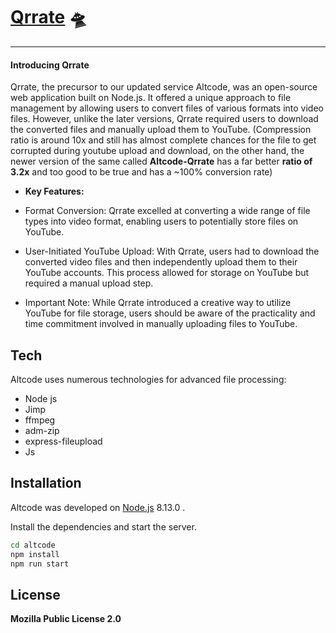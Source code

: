 # [Qrrate](https://qrrate.onrender.com) 🛸

***

#### Introducing Qrrate

Qrrate, the precursor to our updated service Altcode, was an open-source web application built on Node.js. It offered a unique approach to file management by allowing users to convert files of various formats into video files. However, unlike the later versions, Qrrate required users to download the converted files and manually upload them to YouTube. (Compression ratio is around 10x and still has almost complete chances for the file to get corrupted during youtube upload and download, on the other hand, the newer version of the same called **Altcode-Qrrate** 
 has a far better **ratio of 3.2x** and too good to be true and has a ~100% conversion rate)

- __Key Features:__

- Format Conversion: Qrrate excelled at converting a wide range of file types into video format, enabling users to potentially store files on YouTube.

- User-Initiated YouTube Upload: With Qrrate, users had to download the converted video files and then independently upload them to their YouTube accounts. This process allowed for storage on YouTube but required a manual upload step.

- Important Note: While Qrrate introduced a creative way to utilize YouTube for file storage, users should be aware of the practicality and time commitment involved in manually uploading files to YouTube.
## Tech

Altcode uses numerous technologies for advanced file processing:

- Node js
- Jimp
- ffmpeg
- adm-zip
- express-fileupload
- Js
 

## Installation

Altcode was developed on [Node.js](https://nodejs.org/) 8.13.0 .

Install the dependencies and start the server.

```sh
cd altcode
npm install
npm run start
```






## License

__Mozilla Public License 2.0__
